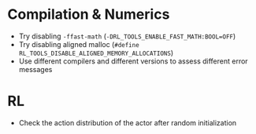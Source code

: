 # Compilation & Numerics 
- Try disabling `-ffast-math` (`-DRL_TOOLS_ENABLE_FAST_MATH:BOOL=OFF`)
- Try disabling aligned malloc (`#define RL_TOOLS_DISABLE_ALIGNED_MEMORY_ALLOCATIONS`)
- Use different compilers and different versions to assess different error messages
# RL
- Check the action distribution of the actor after random initialization
